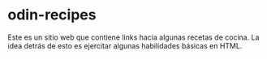 # odin-recipes

Este es un sitio web que contiene links hacia algunas recetas de cocina. La idea detrás de esto es ejercitar algunas habilidades básicas en HTML.